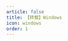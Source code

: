 ```yaml
---
article: false
title: 【转载】Windows
icon: windows
order: 1
---
```


<!-- Windows 遇到不懂的问题，可以在 [Microsoft 支持社区](https://answers.microsoft.com/zh-hans/) 提问，回复比较快。

## Windows 快捷键

| 快捷键             | 功能                                   |
| ------------------ | -------------------------------------- |
| Win 键 + 数字键    | 启动任务栏的快捷方式                   |
| Win 键 + D         | 显示桌面，再点击一次后恢复             |
| Win 键 + E         | 快速启动文件资源管理器                 |
| **Win 键 + Tab**   | 查看当前桌面打开的窗口和所有桌面       |
| Win + Ctrl + D     | 创建新的虚拟桌面，新桌面里没有打开窗口 |
| Win + Ctrl + 左/右 | 切换虚拟桌面                           |
| Win + I            | 系统设置                               |
| Win 键 + 向上键    | 最大化窗口 (传统桌面)                  |
| Win 键 + 向下键    | 最小化窗口 (传统桌面)                  |
| Win 键 + 向左键    | 将窗口最大化到屏幕的左侧 (传统桌面)    |
| Win 键 + 向右键    | 将窗口最大化到屏幕的右侧 (传统桌面)    |
| Ctrl+W             | 关闭标签页                             |
| Alt+F4             | 关闭当前程序窗口                       |

`%AppData%` 为 C:\Users\用户名\AppData\Roaming 的变量路径。

## 网址快捷方式

鼠标右键 - 新建 - 快捷方式，插入浏览器路径，然后空格并输入要打开的网址链接，比如 `"C:\\Program Files (x86)\\Google\\Chrome\\Application\\chrome.exe" https://newzone.top/`。

如果需要一次打开多个网址，则在参数后继续添加「空格 链接」。

## Chrome 开发工具

网页重定向时，无法在开发工具中看到重定向时打开的网页。

点击 `F12-Settings-Throttling`，增加浏览器的网络延时，来查看跳转路径。到达中转页面时，可在开发工具中将网络改为 Offiline，网页将停止加载。

- Preserve log：不在网页刷新或重定向后，清楚加载日志
- Disbale cache：不使用网页缓存
- Online：定制本地与服务端的网络环境，下载速度、上传速度、延时。

## 网页转桌面应用

### Chrome App

使用 Chrome 浏览器来给我们的网页生成一个「桌面应用」。

1. 用 Chrome 浏览器打开想要转换为「桌面客户端」的网页，将登录后正常使用状态的网页 URL 收藏到书签栏。
2. 打开 Chrome App 页面：`chrome://apps`，将刚刚收藏的标签页项目拖拽到下面的空白处，在应用图标上右键，勾选「在窗口中打开」，然后点击创建快捷方式。

图标转换： [ConvertICO](https://convertico.com/) 将 png 图片转化为 ico 文件，从而自定义图标。

### [Nativefier](https://github.com/jiahaog/nativefier/)

利用开源的 Nativefier 能将网页转制成为一个 **可安装的** 桌面应用，支持 macOS 10.9+ / Windows / Linux 系统。其原理就是将网页利用 Electron 技术将网页内容封装起来，成为一个可执行、可安装的应用程序。

然而这样的方式需要一些比较复杂的安装配置。由于 Nativefier 是 `Node.js` 编写的，所以不仅需要安装 `Node.js` 环境，还要安装 `npm` 包管理器，才可以通过 `npm install nativefier -g` 安装 Nativefier。安装之后 Nativefier 也只有命令行的交互方式，没有图形化界面。

### [Web2Desk](https://desktop.appmaker.xyz/)

Web2Desk 让我们可以直接输入网页链接、应用名称和应用图标，然后经过其在服务器上面的构建，直接给我们提供 Windows、macOS 和 Linux 的原生安装程序的下载。

但测试中，用 Web2Desk 转换滴答清单 Web, 无法记录登陆状态，实用性较低。

## 常见问题

### 无法切换中英文

按键示例、无法切换中英文，大部分原因都与输入法无关，而是硬件出了问题。

- 检查方法：安装并启动 AutoHotKey，然后点击 view - Key history and script info。窗口会显示最近的按键历史，当发现一个键在疯狂重复时，很有可能就是出问题的按键。
- 修复方法：键盘上重复按下该按键，看看是否能修复。不行的话，拔下键盘 USB，单独使用软键盘，测试按键是否正常。如果软键盘正常，键盘配件又无法修复，可以通过 Powertoys 或 AutoHotKey 禁用这个按键。

### 使用中，禁止系统自动更新重启

Win11 注册表中进入「计算机\HKEY_LOCAL_MACHINE\SOFTWARE\Policies\Microsoft\Windows\WindowsUpdate\AU」，新建 DWORD（32 位）值，重命名为「NoAutoRebootWithLoggedOnUsers」，键值改为 1。

Win10 没找到类似注册表，直接关闭自动更新。

### WPS 没有宏

- 让 wps 支持 vba 宏，安排 [WPS VBA 模块 V7.1 版本](https://www.jyrd.com/media/6490.html)；`选项 - 信任中心 - 启用宏` 后自动添加为受信任的文档，或添加主要文件夹为信任位置。
- 开启聚光灯效果：视图 - 阅读模式，每个文件需要单独开启，文件保存后自动开启。

### Microsoft Store 应用快捷方式

Microsoft Store 安装的应用没有固定位置，一更新就会换位置，无法建立快捷方式。虽然这些应用能被设为开机启动，但经常启动不成功。

右键 Microsoft Store 应用，将其固定在任务栏。通过 `Win 键 + 数字键`的来启动应用。比如应用在任务栏的第 7 位，则使用热键 `Win + 7`。

### 无法安装应用

安装应用却被提示「您的安全设置不允许将此应用程序安装到您的计算机上」时，新建记事本并输入下方代码，修改记事本的后缀名为.reg，然后右键以管理员身份运行，合并到注册表就可以了。^[[Unable to Install ClickOnce Application due to Security Settings](https://superuser.com/questions/1252575/unable-to-install-clickonce-application-due-to-security-settings-windows-10)]

```bash
Windows Registry Editor Version 5.00
[HKEY_LOCAL_MACHINE\\SOFTWARE\\Microsoft\\.NETFramework\\Security\\TrustManager\\PromptingLevel]
"MyComputer"="Enabled"
"LocalIntranet"="Enabled"
"Internet"="Enabled"
"TrustedSites"="Enabled"
"UntrustedSites"="Disabled"
``` -->
